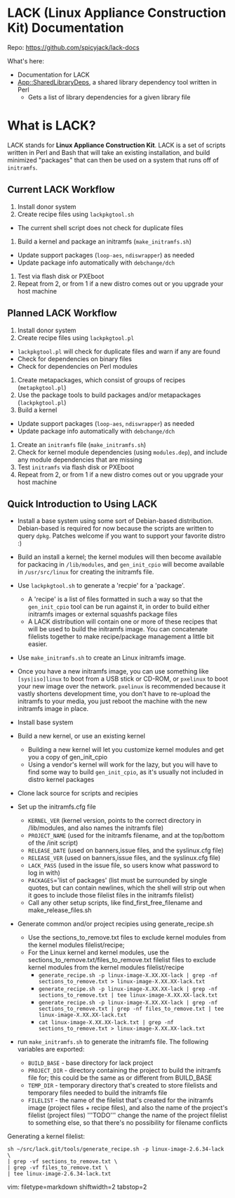 # LACK (Linux Appliance Construction Kit) Documentation #

Repo: https://github.com/spicyjack/lack-docs

What's here:

- Documentation for LACK
- [App::SharedLibraryDeps](https://github.com/spicyjack/lack-docs/blob/master/App-SharedLibraryDeps.md), a shared library dependency tool written in Perl
  - Gets a list of library dependencies for a given library file

# What is LACK? #
LACK stands for **Linux Appliance Construction Kit**.  LACK is a set of
scripts written in Perl and Bash that will take an existing installation, and
build minimized "packages" that can then be used on a system that runs off of
`initramfs`.

## Current LACK Workflow ##
1. Install donor system
1. Create recipe files using `lackpkgtool.sh`
  - The current shell script does not check for duplicate files 
1. Build a kernel and package an initramfs (`make_initramfs.sh`)
  - Update support packages (`loop-aes`, `ndiswrapper`) as needed
  - Update package info automatically with `debchange/dch`
1. Test via flash disk or PXEboot
1. Repeat from 2, or from 1 if a new distro comes out or you upgrade your host
  machine

## Planned LACK Workflow ##
1. Install donor system
1. Create recipe files using `lackpkgtool.pl`
  - `lackpkgtool.pl` will check for duplicate files and warn if any are found
  - Check for dependencies on binary files 
  - Check for dependencies on Perl modules
1. Create metapackages, which consist of groups of recipes (`metapkgtool.pl`)
1. Use the package tools to build packages and/or metapackages
  (`lackpkgtool.pl`)
1. Build a kernel
  - Update support packages (`loop-aes`, `ndiswrapper`) as needed
  - Update package info automatically with `debchange/dch`
1. Create an `initramfs` file (`make_initramfs.sh`)
  1. Check for kernel module dependencies (using `modules.dep`), and include
  any module dependencies that are missing
1. Test `initramfs` via flash disk or PXEboot
1. Repeat from 2, or from 1 if a new distro comes out or you upgrade your host
  machine

## Quick Introduction to Using LACK ##
- Install a base system using some sort of Debian-based distribution.
  Debian-based is required for now because the scripts are written to query
  `dpkg`.  Patches welcome if you want to support your favorite distro :)
- Build an install a kernel; the kernel modules will then become available for
  packacing in `/lib/modules`, and `gen_init_cpio` will become available in
  `/usr/src/linux` for creating the initramfs file.
- Use `lackpkgtool.sh` to generate a 'recpie' for a 'package'.  
  - A 'recipe' is a list of files formatted in such a way so that the
    `gen_init_cpio` tool can be run against it, in order to build either
    initramfs images or external squashfs package files
  - A LACK distribution will contain one or more of these recipes that will be
    used to build the initramfs image.  You can concatenate filelists together
    to make recipe/package management a little bit easier.
- Use `make_initramfs.sh` to create an Linux initramfs image.
- Once you have a new initramfs image, you can use something like
  `[sys|iso]linux` to boot from a USB stick or CD-ROM, or `pxelinux` to boot
  your new image over the network.  `pxelinux` is recommended because it
  vastly shortens development time, you don't have to re-upload the initramfs
  to your media, you just reboot the machine with the new initramfs image in
  place.

- Install base system
- Build a new kernel, or use an existing kernel
  - Building a new kernel will let you customize kernel modules and get you a
    copy of gen_init_cpio
  - Using a vendor's kernel will work for the lazy, but you will have to find
    some way to build `gen_init_cpio`, as it's usually not included in distro
    kernel packages
- Clone lack source for scripts and recipies
- Set up the initramfs.cfg file
  - `KERNEL_VER` (kernel version, points to the correct directory in
    /lib/modules, and also names the initramfs file)
  - `PROJECT_NAME` (used for the initramfs filename, and at the top/bottom of the /init script) 
  - `RELEASE_DATE` (used on banners,issue files, and the syslinux.cfg file)
  - `RELEASE_VER` (used on banners,issue files, and the syslinux.cfg file)
  - `LACK_PASS` (used in the issue file, so users know what password to log in
    with)
  - `PACKAGES`='list of packages' (list must be surrounded by single quotes,
    but can contain newlines, which the shell will strip out when it goes to
    include those filelist files in the initramfs filelist)
  - Call any other setup scripts, like find_first_free_filename and
    make_release_files.sh
- Generate common and/or project recipies using generate_recipe.sh
  - Use the sections_to_remove.txt files to exclude kernel modules from the
    kernel modules filelist/recipe; 
  - For the Linux kernel and kernel modules, use the
    sections_to_remove.txt/files_to_remove.txt filelist files to exclude
    kernel modules from the kernel modules filelist/recipe
    - `generate_recipe.sh -p linux-image-X.XX.XX-lack | grep -nf sections_to_remove.txt > linux-image-X.XX.XX-lack.txt` 
    - `generate_recipe.sh -p linux-image-X.XX.XX-lack | grep -nf sections_to_remove.txt | tee linux-image-X.XX.XX-lack.txt` 
    - `generate_recipe.sh -p linux-image-X.XX.XX-lack | grep -nf sections_to_remove.txt | grep -nf files_to_remove.txt | tee linux-image-X.XX.XX-lack.txt` 
    - `cat linux-image-X.XX.XX-lack.txt | grep -nf sections_to_remove.txt > linux-image-X.XX.XX-lack.txt` 
- run `make_initramfs.sh` to generate the initramfs file.  The following
  variables are exported:
  - `BUILD_BASE` - base directory for lack project
  - `PROJECT_DIR` - directory containing the project to build the initramfs file
    for; this could be the same as or different from BUILD_BASE
  - `TEMP_DIR` - temporary directory that's created to store filelists and
    temporary files needed to build the initramfs file
  - `FILELIST` - the name of the filelist that's created for the initramfs image
    (project files + recipe files), and also the name of the project's
    filelist (project files) '''TODO''' change the name of the project
    filelist to something else, so that there's no possibility for filename
    conflicts

Generating a kernel filelist:

    sh ~/src/lack.git/tools/generate_recipe.sh -p linux-image-2.6.34-lack \
    | grep -vf sections_to_remove.txt \
    | grep -vf files_to_remove.txt \
    | tee linux-image-2.6.34-lack.txt

vim: filetype=markdown shiftwidth=2 tabstop=2
